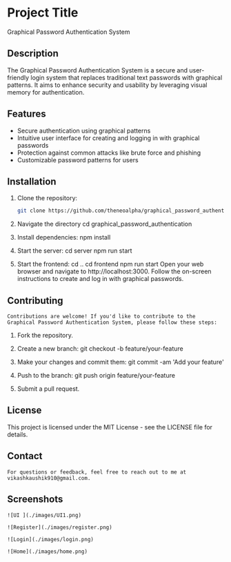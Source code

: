 # Project Title

Graphical Password Authentication System

## Description

The Graphical Password Authentication System is a secure and user-friendly login system that replaces traditional text passwords with graphical patterns. It aims to enhance security and usability by leveraging visual memory for authentication.

## Features

- Secure authentication using graphical patterns
- Intuitive user interface for creating and logging in with graphical passwords
- Protection against common attacks like brute force and phishing
- Customizable password patterns for users

## Installation

1. Clone the repository:
   ```bash
   git clone https://github.com/theneoalpha/graphical_password_authentication

2. Navigate the directory
    cd graphical_password_authentication

3. Install dependencies:
    npm install



4. Start the server:
    cd server
    npm run start
    
  

5. Start the frontend:
    cd ..
    cd frontend
    npm run start
    Open your web browser and navigate to http://localhost:3000.
    Follow the on-screen instructions to create and log in with graphical passwords.




## Contributing
    Contributions are welcome! If you'd like to contribute to the Graphical Password Authentication System, please follow these steps:

1. Fork the repository.

2. Create a new branch:
     git checkout -b feature/your-feature

3. Make your changes and commit them:
    git commit -am 'Add your feature'

4.  Push to the branch:
git push origin feature/your-feature

5. Submit a pull request.

## License
   This project is licensed under the MIT License - see the LICENSE file for details.

## Contact
    For questions or feedback, feel free to reach out to me at vikashkaushik910@gmail.com.


## Screenshots

    ![UI ](./images/UI1.png)

    ![Register](./images/register.png)

    ![Login](./images/login.png)

    ![Home](./images/home.png)

    

